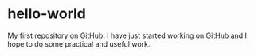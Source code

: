 # hello-world
My first repository on GitHub.
I have just started working on GitHub and I hope to do some practical and useful work.
